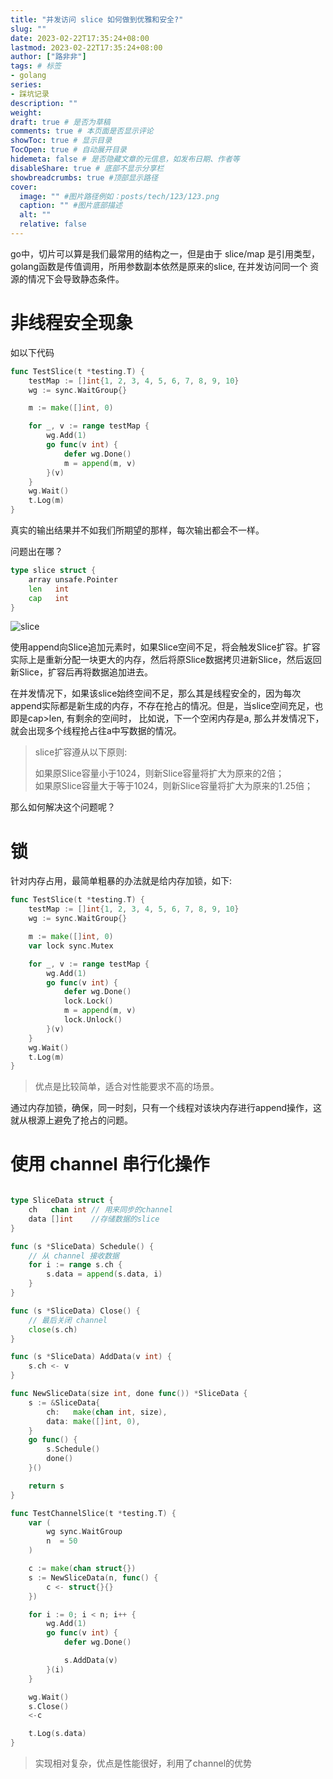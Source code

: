 ```yaml
---
title: "并发访问 slice 如何做到优雅和安全?"
slug: ""
date: 2023-02-22T17:35:24+08:00
lastmod: 2023-02-22T17:35:24+08:00
author: ["路非非"]
tags: # 标签
- golang
series:
- 踩坑记录
description: ""
weight:
draft: true # 是否为草稿
comments: true # 本页面是否显示评论
showToc: true # 显示目录
TocOpen: true # 自动展开目录
hidemeta: false # 是否隐藏文章的元信息，如发布日期、作者等
disableShare: true # 底部不显示分享栏
showbreadcrumbs: true #顶部显示路径
cover:
  image: "" #图片路径例如：posts/tech/123/123.png
  caption: "" #图片底部描述
  alt: ""
  relative: false
---
```


go中，切片可以算是我们最常用的结构之一，但是由于 slice/map 是引用类型，golang函数是传值调用，所用参数副本依然是原来的slice, 在并发访问同一个
资源的情况下会导致静态条件。

# 非线程安全现象
如以下代码
```go
func TestSlice(t *testing.T) {
	testMap := []int{1, 2, 3, 4, 5, 6, 7, 8, 9, 10}
	wg := sync.WaitGroup{}

	m := make([]int, 0)

	for _, v := range testMap {
		wg.Add(1)
		go func(v int) {
			defer wg.Done()
			m = append(m, v)
		}(v)
	}
	wg.Wait()
	t.Log(m)
}
```
真实的输出结果并不如我们所期望的那样，每次输出都会不一样。

问题出在哪？
```go
type slice struct {
	array unsafe.Pointer
	len   int
	cap   int
}
```
![slice](slice.png)

使用append向Slice追加元素时，如果Slice空间不足，将会触发Slice扩容。扩容实际上是重新分配一块更大的内存，然后将原Slice数据拷贝进新Slice，然后返回新Slice，扩容后再将数据追加进去。

在并发情况下，如果该slice始终空间不足，那么其是线程安全的，因为每次append实际都是新生成的内存，不存在抢占的情况。但是，当slice空间充足，也即是cap>len, 有剩余的空间时，
比如说，下一个空闲内存是a, 那么并发情况下，就会出现多个线程抢占往a中写数据的情况。

>slice扩容遵从以下原则:
> 
>如果原Slice容量小于1024，则新Slice容量将扩大为原来的2倍；<br/>
如果原Slice容量大于等于1024，则新Slice容量将扩大为原来的1.25倍；

那么如何解决这个问题呢？

# 锁
针对内存占用，最简单粗暴的办法就是给内存加锁，如下:
```go
func TestSlice(t *testing.T) {
	testMap := []int{1, 2, 3, 4, 5, 6, 7, 8, 9, 10}
	wg := sync.WaitGroup{}

	m := make([]int, 0)
	var lock sync.Mutex

	for _, v := range testMap {
		wg.Add(1)
		go func(v int) {
			defer wg.Done()
			lock.Lock()
			m = append(m, v)
			lock.Unlock()
		}(v)
	}
	wg.Wait()
	t.Log(m)
}
```
>优点是比较简单，适合对性能要求不高的场景。

通过内存加锁，确保，同一时刻，只有一个线程对该块内存进行append操作，这就从根源上避免了抢占的问题。

# 使用 channel 串行化操作
```go

type SliceData struct {
	ch   chan int // 用来同步的channel
	data []int    //存储数据的slice
}

func (s *SliceData) Schedule() {
	// 从 channel 接收数据
	for i := range s.ch {
		s.data = append(s.data, i)
	}
}

func (s *SliceData) Close() {
	// 最后关闭 channel
	close(s.ch)
}

func (s *SliceData) AddData(v int) {
	s.ch <- v
}

func NewSliceData(size int, done func()) *SliceData {
	s := &SliceData{
		ch:   make(chan int, size),
		data: make([]int, 0),
	}
	go func() {
		s.Schedule()
		done()
	}()

	return s
}

func TestChannelSlice(t *testing.T) {
	var (
		wg sync.WaitGroup
		n  = 50
	)

	c := make(chan struct{})
	s := NewSliceData(n, func() {
		c <- struct{}{}
	})

	for i := 0; i < n; i++ {
		wg.Add(1)
		go func(v int) {
			defer wg.Done()

			s.AddData(v)
		}(i)
	}

	wg.Wait()
	s.Close()
	<-c

	t.Log(s.data)
}

```
>实现相对复杂，优点是性能很好，利用了channel的优势

